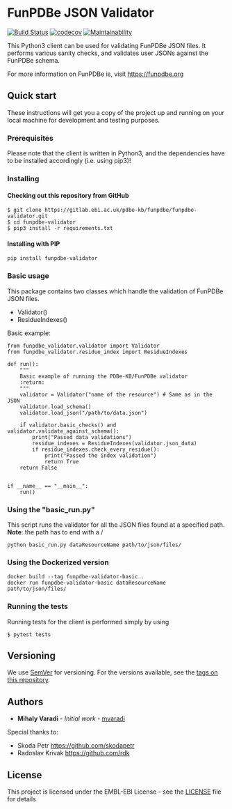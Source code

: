 FunPDBe JSON Validator
======================

[![Build Status](https://travis-ci.com/PDBe-KB/funpdbe-validator.svg?branch=master)](https://travis-ci.com/PDBe-KB/funpdbe-validator)
[![codecov](https://codecov.io/gh/PDBe-KB/funpdbe-validator/branch/master/graph/badge.svg?token=MQMUUE5DJO)](https://codecov.io/gh/PDBe-KB/funpdbe-validator)
[![Maintainability](https://api.codeclimate.com/v1/badges/583ee28bcdc5d62a2b1e/maintainability)](https://codeclimate.com/github/PDBe-KB/funpdbe-validator/maintainability)

This Python3 client can be used for validating FunPDBe JSON files. It performs various sanity checks, and validates user JSONs against the FunPDBe schema.

For more information on FunPDBe is, visit https://funpdbe.org

Quick start
-----------

These instructions will get you a copy of the project up and running on your local machine for development and testing purposes.

### Prerequisites

Please note that the client is written in Python3, and the dependencies have to be installed accordingly (i.e. using pip3)!

### Installing

#### Checking out this repository from GitHub

```
$ git clone https://gitlab.ebi.ac.uk/pdbe-kb/funpdbe/funpdbe-validator.git
$ cd funpdbe-validator
$ pip3 install -r requirements.txt
```

#### Installing with PIP

```
pip install funpdbe-validator
```

### Basic usage

This package contains two classes which handle the validation of FunPDBe JSON files.

* Validator()
* ResidueIndexes()

Basic example:
```
from funpdbe_validator.validator import Validator
from funpdbe_validator.residue_index import ResidueIndexes

def run():
    """
    Basic example of running the PDBe-KB/FunPDBe validator
    :return:
    """
    validator = Validator("name of the resource") # Same as in the JSON
    validator.load_schema()
    validator.load_json("/path/to/data.json")

    if validator.basic_checks() and validator.validate_against_schema():
        print("Passed data validations")
        residue_indexes = ResidueIndexes(validator.json_data)
        if residue_indexes.check_every_residue():
            print("Passed the index validation")
            return True
    return False


if __name__ == "__main__":
    run()
```

### Using the "basic_run.py"

This script runs the validator for all the JSON files found at a specified path. **Note**: the path has to end with a /

```
python basic_run.py dataResourceName path/to/json/files/
```

### Using the Dockerized version

```
docker build --tag funpdbe-validator-basic .
docker run funpdbe-validator-basic dataResourceName path/to/json/files/
```

### Running the tests

Running tests for the client is performed simply by using
```
$ pytest tests
```

## Versioning

We use [SemVer](http://semver.org/) for versioning. For the versions available, see the [tags on this repository](https://github.com/funpdbe-consortium/funpdbe-validator/tags).

## Authors

* **Mihaly Varadi** - *Initial work* - [mvaradi](https://github.com/mvaradi)

Special thanks to:
* Skoda Petr https://github.com/skodapetr
* Radoslav Krivak https://github.com/rdk

## License

This project is licensed under the EMBL-EBI License - see the [LICENSE](LICENSE) file for details